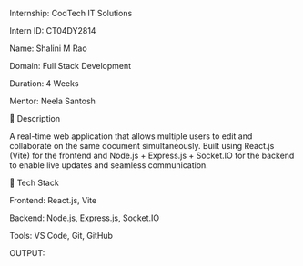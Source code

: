 Internship: CodTech IT Solutions

Intern ID: CT04DY2814

Name: Shalini M Rao

Domain: Full Stack Development

Duration: 4 Weeks

Mentor: Neela Santosh

🔹 Description

A real-time web application that allows multiple users to edit and collaborate on the same document simultaneously. Built using React.js (Vite) for the frontend and Node.js + Express.js + Socket.IO for the backend to enable live updates and seamless communication.

🔹 Tech Stack

Frontend: React.js, Vite

Backend: Node.js, Express.js, Socket.IO

Tools: VS Code, Git, GitHub

OUTPUT:

<!-- Uploading "Real-Time Document Editor - Profile 1 - Microsoft​ Edge 10_19_2025 8_37_23 PM.png"... -->
